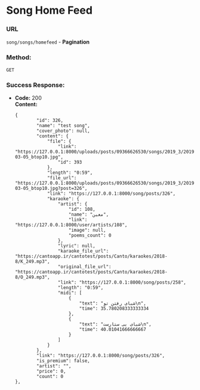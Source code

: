 # Song Home Feed
  
### **URL**

  `song/songs/homefeed` - **Pagination**

### **Method:**
  
  `GET`
  
### **Success Response:**
    
    
  * **Code:** 200 <br />
    **Content:** 
    
        {
                "id": 326,
                "name": "test song",
                "cover_photo": null,
                "content": {
                    "file": {
                        "link": "https://127.0.0.1:8000/uploads/posts/09366626530/songs/2019_3/2019-03-05_btop10.jpg",
                        "id": 393
                    },
                    "length": "0:59",
                    "file_url": "https://127.0.0.1:8000/uploads/posts/09366626530/songs/2019_3/2019-03-05_btop10.jpg?post=326",
                    "link": "https://127.0.0.1:8000/song/posts/326",
                    "karaoke": {
                        "artist": {
                            "id": 108,
                            "name": "معین",
                            "link": "https://127.0.0.1:8000/user/artists/108",
                            "image": null,
                            "poems_count": 0
                        },
                        "lyric": null,
                        "karaoke_file_url": "https://cantoapp.ir/cantotest/posts/Canto/karaokes/2018-8/K_249.mp3",
                        "original_file_url": "https://cantoapp.ir/cantotest/posts/Canto/karaokes/2018-8/O_249.mp3",
                        "link": "https://127.0.0.1:8000/song/posts/258",
                        "length": "0:59",
                        "midi": [
                            {
                                "text": "شبای رفتن تو\n",
                                "time": 35.780208333333334
                            },
                            {
                                "text": "شبای بی ستارست\n",
                                "time": 40.01041666666667
                            }
                        ]
                    }
                },
                "link": "https://127.0.0.1:8000/song/posts/326",
                "is_premium": false,
                "artist": "",
                "price": 0,
                "count": 0
        },
 